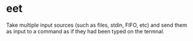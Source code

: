 eet
===

Take multiple input sources (such as files, stdin, FIFO, etc) and send them as input to a command as if they had been typed on the termnal.